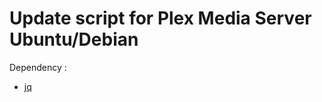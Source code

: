 Update script for Plex Media Server Ubuntu/Debian
=================================================

Dependency : 
* [jq](https://stedolan.github.io/jq/)
